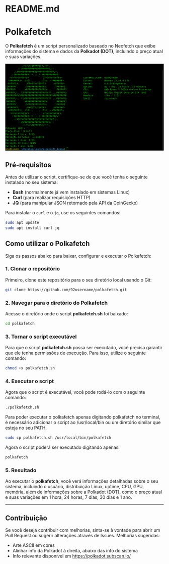 # README.md



# Polkafetch

O **Polkafetch** é um script personalizado baseado no Neofetch que exibe informações do sistema e dados da **Polkadot (DOT)**, incluindo o preço atual e suas variações.

![Imagem do polkafetch](printpolkafetch.png)

## Pré-requisitos

Antes de utilizar o script, certifique-se de que você tenha o seguinte instalado no seu sistema:

- **Bash** (normalmente já vem instalado em sistemas Linux)
- **Curl** (para realizar requisições HTTP)
- **JQ** (para manipular JSON retornado pela API da CoinGecko)

Para instalar o `curl` e o `jq`, use os seguintes comandos:

```bash
sudo apt update
sudo apt install curl jq
```

## Como utilizar o Polkafetch

Siga os passos abaixo para baixar, configurar e executar o Polkafetch:

### 1. Clonar o repositório

Primeiro, clone este repositório para o seu diretório local usando o Git:

```bash
git clone https://github.com/92username/polkafetch.git
```

### 2. Navegar para o diretório do Polkafetch

Acesse o diretório onde o script **polkafetch.sh** foi baixado:

```bash
cd polkafetch
```

### 3. Tornar o script executável

Para que o script **polkafetch.sh** possa ser executado, você precisa garantir que ele tenha permissões de execução. Para isso, utilize o seguinte comando:

```bash
chmod +x polkafetch.sh
```

### 4. Executar o script

Agora que o script é executável, você pode rodá-lo com o seguinte comando:

```bash
./polkafetch.sh
```

Para poder executar o polkafetch apenas digitando polkafetch no terminal, é necessário adicionar o script ao /usr/local/bin ou um diretório similar que esteja no seu PATH. 

```bash
sudo cp polkafetch.sh /usr/local/bin/polkafetch
```
Agora o script poderá ser executado digitando apenas:
```bash
polkafetch
```
### 5. Resultado

Ao executar o **polkafetch**, você verá informações detalhadas sobre o seu sistema, incluindo o usuário, distribuição Linux, uptime, CPU, GPU, memória, além de informações sobre a Polkadot (DOT), como o preço atual e suas variações em 1 hora, 24 horas, 7 dias, 30 dias e 1 ano.

---

## Contribuição

Se você deseja contribuir com melhorias, sinta-se à vontade para abrir um Pull Request ou sugerir alterações através de Issues.
Melhorias sugeridas:  
-  Arte ASCII em cores
-  Alinhar info da Polkadot à direita, abaixo das info do sistema
-  Info relevante disponível em https://polkadot.subscan.io/
